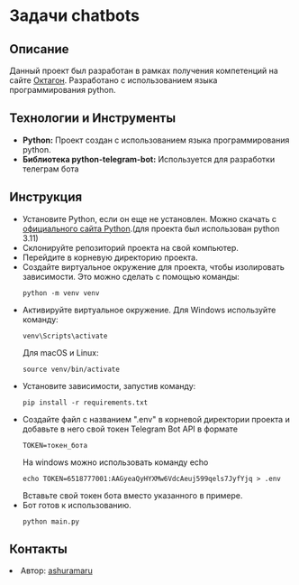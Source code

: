<body>
    <h1>Задачи chatbots</h1>
    <h2>Описание</h2>
    <p>Данный проект был разработан в рамках получения компетенций на сайте <a href="https://students.forus.ru/">Октагон</a>. Разработано с использованием языка программирования python.</p>
      <h2>Технологии и Инструменты</h2>
    <ul>
        <li><strong>Python:</strong> Проект создан с использованием языка программирования python.</li>
        <li><strong>Библиотека python-telegram-bot:</strong> Используется для разработки телеграм бота</li>
    </ul>
      <h2>Инструкция</h2>
    <ul>
        <li>Установите Python, если он еще не установлен. Можно скачать с <a href="https://www.python.org/downloads/">официального сайта Python</a>.(для проекта был использован python 3.11)</li>
        <li>Склонируйте репозиторий проекта на свой компьютер.</li>
        <li>Перейдите в корневую директорию проекта.</li>
        <li>Создайте виртуальное окружение для проекта, чтобы изолировать зависимости. Это можно сделать с помощью команды:
    <pre><code>python -m venv venv</code></pre>
</li>
<li>Активируйте виртуальное окружение. Для Windows используйте команду:
    <pre><code>venv\Scripts\activate</code></pre>
    Для macOS и Linux:
    <pre><code>source venv/bin/activate</code></pre>
</li>
        <li>Установите зависимости, запустив команду:
            <pre><code>pip install -r requirements.txt</code></pre>
        </li>
        <li>Создайте файл с названием ".env" в корневой директории проекта и добавьте в него свой токен Telegram Bot API в формате 
            <pre><code>TOKEN=токен_бота</code></pre></li>
        На windows можно использовать команду echo
            <pre><code>echo TOKEN=6518777001:AAGyeaQyHYXMw6VdcAeuj599qels7JyfYjq > .env</code></pre></li>
        Вставьте свой токен бота вместо указанного в примере.
        <li>Бот готов к использованию.</li>
        <pre><code>python main.py</code></pre></li>
    </ul>
    <h2>Контакты</h2>
    <li>Автор: <a href="https://github.com/Ashurumaru/">ashuramaru</a></li>
</body>
